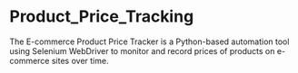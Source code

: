 # Product_Price_Tracking
The E-commerce Product Price Tracker is a Python-based automation tool using Selenium WebDriver to monitor and record prices of products on e-commerce sites over time. 
